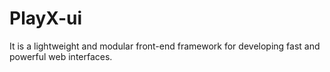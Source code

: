 <h1>PlayX-ui</h1>
 
 <p>It is a lightweight and modular front-end framework for developing fast and powerful web interfaces.</p>

